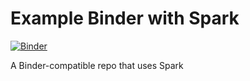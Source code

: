 # Example Binder with Spark
[![Binder](http://mybinder.org/badge.svg)](http://mybinder.org/repo/binder-project/example-service-spark)

A Binder-compatible repo that uses Spark
